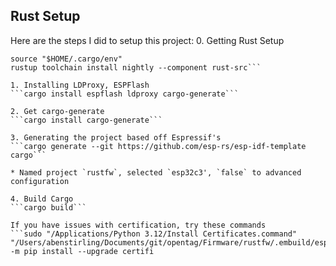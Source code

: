 ## Rust Setup
Here are the steps I did to setup this project: 
0. Getting Rust Setup
```curl --proto '=https' --tlsv1.2 --fail --show-error --silent https://sh.rustup.rs | sh -s -- -y
source "$HOME/.cargo/env"
rustup toolchain install nightly --component rust-src```

1. Installing LDProxy, ESPFlash
```cargo install espflash ldproxy cargo-generate```

2. Get cargo-generate
```cargo install cargo-generate```

3. Generating the project based off Espressif's
```cargo generate --git https://github.com/esp-rs/esp-idf-template cargo```

* Named project `rustfw`, selected `esp32c3', `false` to advanced configuration

4. Build Cargo
```cargo build```

If you have issues with certification, try these commands
```sudo "/Applications/Python 3.12/Install Certificates.command"
"/Users/abenstirling/Documents/git/opentag/Firmware/rustfw/.embuild/espressif/python_env/idf5.1_py3.12_env/bin/python" -m pip install --upgrade certifi
```
